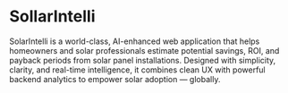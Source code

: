 # SollarIntelli
SolarIntelli is a world-class, AI-enhanced web application that helps homeowners and solar professionals estimate potential savings, ROI, and payback periods from solar panel installations. Designed with simplicity, clarity, and real-time intelligence, it combines clean UX with powerful backend analytics to empower solar adoption — globally.

